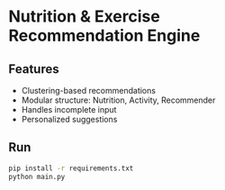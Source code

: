 # Nutrition & Exercise Recommendation Engine

## Features
- Clustering-based recommendations
- Modular structure: Nutrition, Activity, Recommender
- Handles incomplete input
- Personalized suggestions

## Run
```bash
pip install -r requirements.txt
python main.py

